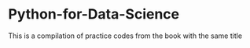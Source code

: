 # Python-for-Data-Science
This is a compilation of practice codes from the book with the same title
